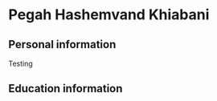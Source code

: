 <h1> Pegah Hashemvand Khiabani </h1>


<h2> Personal information </h2>
<p> Testing <p>
           
<h2> Education information </h2>
